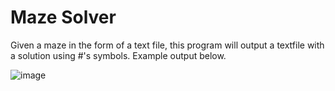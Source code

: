 # Maze Solver

Given a maze in the form of a text file, this program will output a textfile with a solution using #'s symbols. Example output below.

![image](https://user-images.githubusercontent.com/71236534/156299458-f0a137ae-b1fb-403b-bef2-840ed38ccf47.png)
